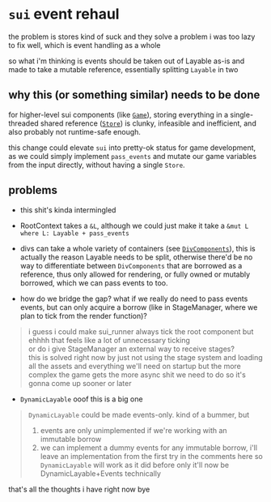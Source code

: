 # `sui` event rehaul

the problem is stores kind of suck and they solve a problem i was too lazy to fix well, which is event handling as a whole

so what i'm thinking is events should be taken out of Layable as-is and made to take a mutable reference, essentially splitting `Layable` in two

## why this (or something similar) needs to be done

for higher-level sui components (like [`Game`](/game/src/game.rs)), storing everything in a single-threaded shared reference ([`Store`](/sui/sui/src/core/store.rs)) is clunky, infeasible and inefficient, and also probably not runtime-safe enough.

this change could elevate `sui` into pretty-ok status for game development, as we could simply implement `pass_events` and mutate our game variables from the input directly, without having a single `Store`.

## problems

- this shit's kinda intermingled
- RootContext takes a `&L`, although we could just make it take a `&mut L where L: Layable + pass_events`

- divs can take a whole variety of containers (see [`DivComponents`](/sui/sui/src/comp/div.rs)), this is actually the reason Layable needs to be split, otherwise there'd be no way to differentiate between `DivComponents` that are borrowed as a reference, thus only allowed for rendering, or fully owned or mutably borrowed, which we can pass events to too.

- how do we bridge the gap? what if we really do need to pass events events, but can only acquire a borrow (like in StageManager, where we plan to tick from the render function)?

> i guess i could make sui_runner always tick the root component but ehhhh that feels like a lot of unnecessary ticking \
> or do i give StageManager an external way to receive stages? \
> this is solved right now by just not using the stage system and loading all the assets and everything we'll need on startup but the more complex the game gets the more async shit we need to do so it's gonna come up sooner or later

- `DynamicLayable` ooof this is a big one

> `DynamicLayable` could be made events-only. kind of a bummer, but
>
> 1. events are only unimplemented if we're working with an immutable borrow
> 2. we can implement a dummy events for any immutable borrow, i'll leave an implementation from the first try in the comments here
> so `DynamicLayable` will work as it did before only it'll now be DynamicLayable+Events technically

<!-- 

use crate::Layable;

/// a wrapper for any Layable that makes it possible to implement Layable
/// for an immutable reference
///
/// &L has implemented Layable up until right now so this is here in case any code
/// anywhere depended on that
pub struct ImmutableLayable<'a, L: Layable>(pub &'a L);
impl<'a, L: Layable> ImmutableLayable<'a, L> {
	pub fn new(reference: &'a L) -> Self {
		Self(reference)
	}
}
impl<'a, L: Layable> Layable for ImmutableLayable<'a, L> {
	fn size(&self) -> (i32, i32) {
		self.0.size()
	}
	fn render(&self, d: &mut super::Handle, det: super::Details, scale: f32) {
		self.0.render(d, det, scale);
	}
	fn pass_event(
		&mut self,
		event: super::Event,
		_det: super::Details,
		_scale: f32,
	) -> Option<crate::core::ReturnEvent> {
		println!(
			"dropped {event:?} passed to ImmutableLayable; passing events requires mutability"
		);
		None
	}
}

 -->

that's all the thoughts i have right now bye
